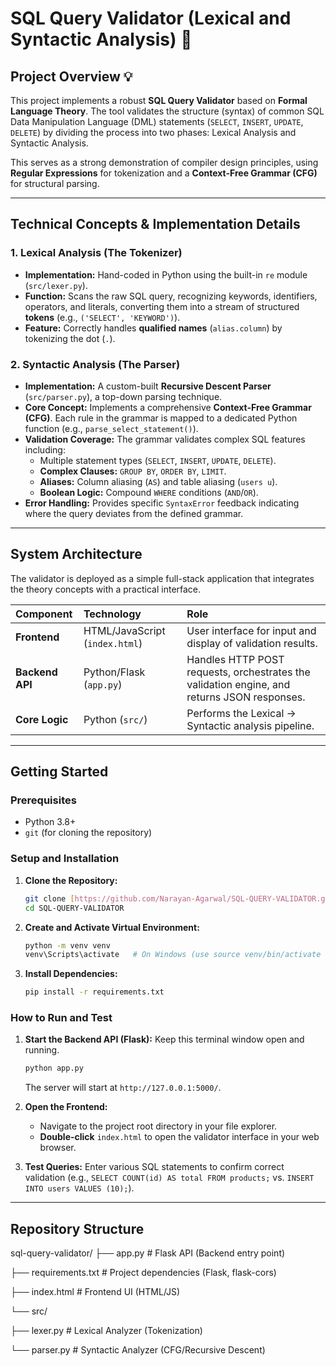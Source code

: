 # SQL Query Validator (Lexical and Syntactic Analysis) 📝

## Project Overview 💡

This project implements a robust **SQL Query Validator** based on **Formal Language Theory**. The tool validates the structure (syntax) of common SQL Data Manipulation Language (DML) statements (`SELECT`, `INSERT`, `UPDATE`, `DELETE`) by dividing the process into two phases: Lexical Analysis and Syntactic Analysis.

This serves as a strong demonstration of compiler design principles, using **Regular Expressions** for tokenization and a **Context-Free Grammar (CFG)** for structural parsing.

***

## Technical Concepts & Implementation Details

### 1. Lexical Analysis (The Tokenizer)
* **Implementation:** Hand-coded in Python using the built-in `re` module (`src/lexer.py`).
* **Function:** Scans the raw SQL query, recognizing keywords, identifiers, operators, and literals, converting them into a stream of structured **tokens** (e.g., `('SELECT', 'KEYWORD')`).
* **Feature:** Correctly handles **qualified names** (`alias.column`) by tokenizing the dot (`.`).

### 2. Syntactic Analysis (The Parser)
* **Implementation:** A custom-built **Recursive Descent Parser** (`src/parser.py`), a top-down parsing technique.
* **Core Concept:** Implements a comprehensive **Context-Free Grammar (CFG)**. Each rule in the grammar is mapped to a dedicated Python function (e.g., `parse_select_statement()`).
* **Validation Coverage:** The grammar validates complex SQL features including:
    * Multiple statement types (`SELECT`, `INSERT`, `UPDATE`, `DELETE`).
    * **Complex Clauses:** `GROUP BY`, `ORDER BY`, `LIMIT`.
    * **Aliases:** Column aliasing (`AS`) and table aliasing (`users u`).
    * **Boolean Logic:** Compound `WHERE` conditions (`AND`/`OR`).
* **Error Handling:** Provides specific `SyntaxError` feedback indicating where the query deviates from the defined grammar.

***

## System Architecture

The validator is deployed as a simple full-stack application  that integrates the theory concepts with a practical interface.

| Component | Technology | Role |
| :--- | :--- | :--- |
| **Frontend** | HTML/JavaScript (`index.html`) | User interface for input and display of validation results. |
| **Backend API** | Python/Flask (`app.py`) | Handles HTTP POST requests, orchestrates the validation engine, and returns JSON responses. |
| **Core Logic** | Python (`src/`) | Performs the Lexical $\rightarrow$ Syntactic analysis pipeline. |

***

## Getting Started

### Prerequisites
* Python 3.8+
* `git` (for cloning the repository)

### Setup and Installation

1.  **Clone the Repository:**
    ```bash
    git clone [https://github.com/Narayan-Agarwal/SQL-QUERY-VALIDATOR.git](https://github.com/Narayan-Agarwal/SQL-QUERY-VALIDATOR.git)
    cd SQL-QUERY-VALIDATOR
    ```

2.  **Create and Activate Virtual Environment:**
    ```bash
    python -m venv venv
    venv\Scripts\activate   # On Windows (use source venv/bin/activate on Linux/macOS)
    ```

3.  **Install Dependencies:**
    ```bash
    pip install -r requirements.txt
    ```

### How to Run and Test

1.  **Start the Backend API (Flask):** Keep this terminal window open and running.
    ```bash
    python app.py
    ```
    The server will start at `http://127.0.0.1:5000/`.

2.  **Open the Frontend:**
    * Navigate to the project root directory in your file explorer.
    * **Double-click** `index.html` to open the validator interface in your web browser.

3.  **Test Queries:** Enter various SQL statements to confirm correct validation (e.g., `SELECT COUNT(id) AS total FROM products;` vs. `INSERT INTO users VALUES (10);`).

***

## Repository Structure

sql-query-validator/
├── app.py              # Flask API (Backend entry point)

├── requirements.txt    # Project dependencies (Flask, flask-cors)

├── index.html          # Frontend UI (HTML/JS)

└── src/

├── lexer.py        # Lexical Analyzer (Tokenization)

└── parser.py       # Syntactic Analyzer (CFG/Recursive Descent)
